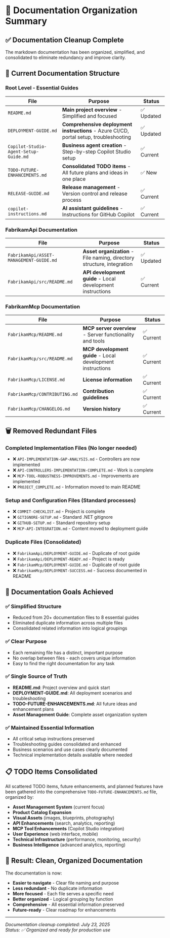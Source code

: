 # 📖 Documentation Organization Summary

## ✅ **Documentation Cleanup Complete**

The markdown documentation has been organized, simplified, and consolidated to eliminate redundancy and improve clarity.

## 📁 **Current Documentation Structure**

### **Root Level - Essential Guides**
| File | Purpose | Status |
|------|---------|--------|
| `README.md` | **Main project overview** - Simplified and focused | ✅ Updated |
| `DEPLOYMENT-GUIDE.md` | **Comprehensive deployment instructions** - Azure CI/CD, portal setup, troubleshooting | ✅ Updated |
| `Copilot-Studio-Agent-Setup-Guide.md` | **Business agent creation** - Step-by-step Copilot Studio setup | ✅ Current |
| `TODO-FUTURE-ENHANCEMENTS.md` | **Consolidated TODO items** - All future plans and ideas in one place | ✅ New |
| `RELEASE-GUIDE.md` | **Release management** - Version control and release process | ✅ Current |
| `copilot-instructions.md` | **AI assistant guidelines** - Instructions for GitHub Copilot | ✅ Current |

### **FabrikamApi Documentation**
| File | Purpose | Status |
|------|---------|--------|
| `FabrikamApi/ASSET-MANAGEMENT-GUIDE.md` | **Asset organization** - File naming, directory structure, integration | ✅ Updated |
| `FabrikamApi/src/README.md` | **API development guide** - Local development instructions | ✅ Current |

### **FabrikamMcp Documentation**
| File | Purpose | Status |
|------|---------|--------|
| `FabrikamMcp/README.md` | **MCP server overview** - Server functionality and tools | ✅ Current |
| `FabrikamMcp/src/README.md` | **MCP development guide** - Local development instructions | ✅ Current |
| `FabrikamMcp/LICENSE.md` | **License information** | ✅ Current |
| `FabrikamMcp/CONTRIBUTING.md` | **Contribution guidelines** | ✅ Current |
| `FabrikamMcp/CHANGELOG.md` | **Version history** | ✅ Current |

## 🗑️ **Removed Redundant Files**

### **Completed Implementation Files** (No longer needed)
- ❌ `API-IMPLEMENTATION-GAP-ANALYSIS.md` - Controllers are now implemented
- ❌ `API-CONTROLLERS-IMPLEMENTATION-COMPLETE.md` - Work is complete
- ❌ `MCP-TOOL-ROBUSTNESS-IMPROVEMENTS.md` - Improvements are implemented
- ❌ `PROJECT_COMPLETE.md` - Information moved to main README

### **Setup and Configuration Files** (Standard processes)
- ❌ `COMMIT-CHECKLIST.md` - Project is complete
- ❌ `GITIGNORE-SETUP.md` - Standard .NET gitignore
- ❌ `GITHUB-SETUP.md` - Standard repository setup
- ❌ `MCP-API-INTEGRATION.md` - Content moved to deployment guide

### **Duplicate Files** (Consolidated)
- ❌ `FabrikamApi/DEPLOYMENT-GUIDE.md` - Duplicate of root guide
- ❌ `FabrikamApi/DEPLOYMENT-READY.md` - Project is ready
- ❌ `FabrikamMcp/DEPLOYMENT-GUIDE.md` - Duplicate of root guide
- ❌ `FabrikamMcp/DEPLOYMENT-SUCCESS.md` - Success documented in README

## 🎯 **Documentation Goals Achieved**

### **✅ Simplified Structure**
- Reduced from 20+ documentation files to 8 essential guides
- Eliminated duplicate information across multiple files
- Consolidated related information into logical groupings

### **✅ Clear Purpose**
- Each remaining file has a distinct, important purpose
- No overlap between files - each covers unique information
- Easy to find the right documentation for any task

### **✅ Single Source of Truth**
- **README.md**: Project overview and quick start
- **DEPLOYMENT-GUIDE.md**: All deployment scenarios and troubleshooting
- **TODO-FUTURE-ENHANCEMENTS.md**: All future ideas and enhancement plans
- **Asset Management Guide**: Complete asset organization system

### **✅ Maintained Essential Information**
- All critical setup instructions preserved
- Troubleshooting guides consolidated and enhanced
- Business scenarios and use cases clearly documented
- Technical implementation details available where needed

## 📋 **TODO Items Consolidated**

All scattered TODO items, future enhancements, and planned features have been gathered into the comprehensive `TODO-FUTURE-ENHANCEMENTS.md` file, organized by:

- **Asset Management System** (current focus)
- **Product Catalog Expansion**
- **Visual Assets** (images, blueprints, photography)
- **API Enhancements** (search, analytics, reporting)
- **MCP Tool Enhancements** (Copilot Studio integration)
- **User Experience** (web interface, mobile)
- **Technical Infrastructure** (performance, monitoring, security)
- **Business Intelligence** (advanced analytics, reporting)

## 🎉 **Result: Clean, Organized Documentation**

The documentation is now:
- **Easier to navigate** - Clear file naming and purpose
- **Less redundant** - No duplicate information
- **More focused** - Each file serves a specific need
- **Better organized** - Logical grouping by function
- **Comprehensive** - All essential information preserved
- **Future-ready** - Clear roadmap for enhancements

---
*Documentation cleanup completed: July 23, 2025*  
*Status: ✅ Organized and ready for production use*
